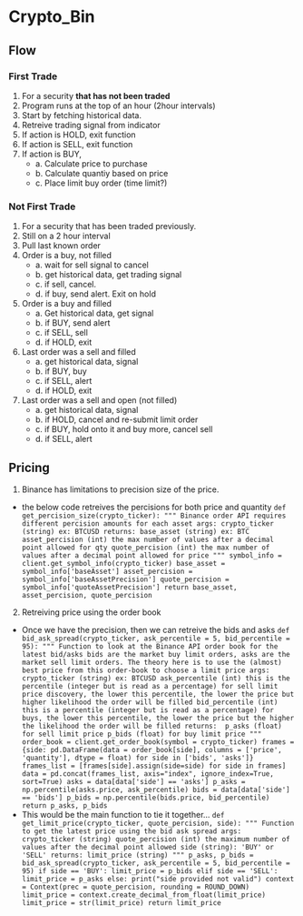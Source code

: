 # Crypto_Bin

## Flow

### First Trade
1. For a security **that has not been traded**
2. Program runs at the top of an hour (2hour intervals)
3. Start by fetching historical data.
4. Retreive trading signal from indicator
5. If action is HOLD, exit function
6. If action is SELL, exit function
7. If action is BUY,
	- a. Calculate price to purchase
	- b. Calculate quantiy based on price
	- c. Place limit buy order (time limit?)


### Not First Trade
1. For a security that has been traded previously.
2. Still on a 2 hour interval
3. Pull last known order
4. Order is a buy, not filled
	- a. wait for sell signal to cancel
	- b. get historical data, get trading signal
	- c. if sell, cancel.
	- d. if buy, send alert. Exit on hold
5. Order is a buy and filled
	- a. Get historical data, get signal
	- b. if BUY, send alert
	- c. if SELL, sell
	- d. if HOLD, exit
6. Last order was a sell and filled
	- a. get historical data, signal
	- b. if BUY, buy
	- c. if SELL, alert
	- d. if HOLD, exit
7. Last order was a sell and open (not filled)
	- a. get historical data, signal
	- b. if HOLD, cancel and re-submit limit order
	- c. if BUY, hold onto it and buy more, cancel sell
	- d. if SELL, alert


## Pricing

1. Binance has limitations to precision size of the price.
 - the below code retreives the percisions for both price and quantity
 `def get_percision_size(crypto_ticker):
	"""
	Binance order API requires different percision amounts for each asset
	args: crypto_ticker (string) ex: BTCUSD
	returns:
	base_asset (string) ex: BTC
	asset_percision (int) the max number of values after a decimal point allowed for qty
	quote_percision (int) the max number of values after a decimal point allowed for price
	"""
	symbol_info = client.get_symbol_info(crypto_ticker)
	base_asset = symbol_info['baseAsset']
	asset_percision = symbol_info['baseAssetPrecision']
	quote_percision = symbol_info['quoteAssetPrecision']
	return base_asset, asset_percision, quote_percision
 `
2. Retreiving price using the order book
- Once we have the precision, then we can retreive the bids and asks 
`
def bid_ask_spread(crypto_ticker, ask_percentile = 5, bid_percentile = 95):
	"""
	Function to look at the Binance API order book for the latest bid/asks
	bids are the market buy limit orders, asks are the market sell limit orders. The theory here is to use the (almost) best price from this order-book to choose a limit price
	args: 
	crypto_ticker (string) ex: BTCUSD
	ask_percentile (int) this is the percentile (integer but is read as a percentage) for sell limit price discovery, the lower this percentile, the lower the price but higher likelihood the order will be filled
	bid_percentile (int) this is a percentile (integer but is read as a percentage) for buys, the lower this percentile, the lower the price but the higher the likelihood the order will be filled
	returns: 
	p_asks (float) for sell limit price
	p_bids (float) for buy limit price
	"""
	order_book = client.get_order_book(symbol = crypto_ticker)
	frames = {side: pd.DataFrame(data = order_book[side], columns = ['price', 'quantity'], dtype = float)
	for side in ['bids', 'asks']}
	frames_list = [frames[side].assign(side=side) for side in frames]
	data = pd.concat(frames_list, axis="index", ignore_index=True, sort=True)
	asks = data[data['side'] == 'asks']
	p_asks = np.percentile(asks.price, ask_percentile)
	bids = data[data['side'] == 'bids']
	p_bids = np.percentile(bids.price, bid_percentile)
	return p_asks, p_bids
	`
- This would be the main function to tie it together...
`
def get_limit_price(crypto_ticker, quote_percision, side):
	"""
	Function to get the latest price using the bid ask spread
	args: 
		crypto_ticker (string)
		quote_percision (int) the maximum number of values after the decimal point allowed
		side (string): 'BUY' or 'SELL'
	returns:
		limit_price (string)
	"""
	p_asks, p_bids = bid_ask_spread(crypto_ticker, ask_percentile = 5, bid_percentile = 95)
	if side == 'BUY':
		limit_price = p_bids
	elif side == 'SELL':
		limit_price = p_asks
	else:
		print("side provided not valid")
	context = Context(prec = quote_percision, rounding = ROUND_DOWN)
	limit_price = context.create_decimal_from_float(limit_price)
	limit_price = str(limit_price)
	return limit_price
`